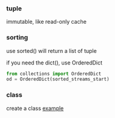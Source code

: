 ### tuple
immutable, like read-only cache

### sorting
use sorted() will return a list of tuple

if you need the dict(), use OrderedDict
```python
from collections import OrderedDict
od = OrderedDict(sorted_streams_start)
```
### class
create a class [example](https://en.wikibooks.org/wiki/A_Beginner's_Python_Tutorial/Classes)
